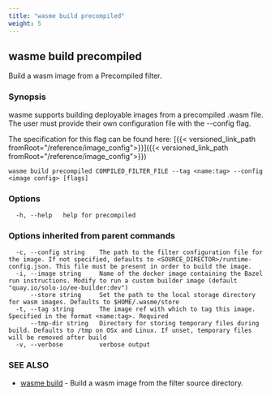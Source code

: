 ```yaml
---
title: "wasme build precompiled"
weight: 5
---
```

## wasme build precompiled

Build a wasm image from a Precompiled filter.

### Synopsis


wasme supports building deployable images from a precompiled .wasm file. The user must provide their own configuration file with the --config flag.

The specification for this flag can be found here: [{{< versioned_link_path fromRoot="/reference/image_config">}}]({{< versioned_link_path fromRoot="/reference/image_config">}})


```
wasme build precompiled COMPILED_FILTER_FILE --tag <name:tag> --config <image config> [flags]
```

### Options

```
  -h, --help   help for precompiled
```

### Options inherited from parent commands

```
  -c, --config string    The path to the filter configuration file for the image. If not specified, defaults to <SOURCE_DIRECTOR>/runtime-config.json. This file must be present in order to build the image.
  -i, --image string     Name of the docker image containing the Bazel run instructions. Modify to run a custom builder image (default "quay.io/solo-io/ee-builder:dev")
      --store string     Set the path to the local storage directory for wasm images. Defaults to $HOME/.wasme/store
  -t, --tag string       The image ref with which to tag this image. Specified in the format <name:tag>. Required
      --tmp-dir string   Directory for storing temporary files during build. Defaults to /tmp on OSx and Linux. If unset, temporary files will be removed after build
  -v, --verbose          verbose output
```

### SEE ALSO

* [wasme build](../wasme_build)	 - Build a wasm image from the filter source directory.

